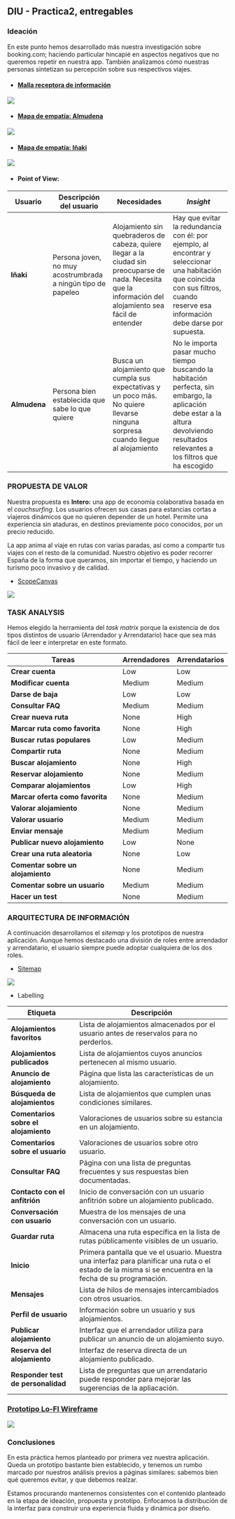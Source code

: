 ## DIU - Practica2, entregables

### Ideación
En este punto hemos desarrollado más nuestra investigación sobre booking.com; haciendo particular hincapié en aspectos negativos que no queremos repetir en nuestra app. También analizamos cómo nuestras personas sintetizan su percepción sobre sus respectivos viajes.
* #### [Malla receptora de información](https://raw.githubusercontent.com/Groctel/DIU21/master/P2/mallareceptora.png)

![](https://raw.githubusercontent.com/Groctel/DIU21/master/P2/mallareceptora.png)

* #### [Mapa de empatía: Almudena](https://raw.githubusercontent.com/Groctel/DIU21/master/P2/empathymap_almudena.png)

![](https://raw.githubusercontent.com/Groctel/DIU21/master/P2/empathymap_almudena.png)

* #### [Mapa de empatía: Iñaki](https://raw.githubusercontent.com/Groctel/DIU21/master/P2/empathymap_inaki.png)

![](https://raw.githubusercontent.com/Groctel/DIU21/master/P2/empathymap_inaki.png)

* #### Point of View:

| Usuario      | Descripción del usuario                                      | Necesidades                                                                                                                                                 | *Insight*                                                                                                                                                                           |
| ------------ | ------------------------------------------------------------ | ------------------------------------------------------------                                                                                                | ----------------------------------------------------------------------------------------------------------------------------------------------------------------------------------- |
| **Iñaki**    | Persona joven, no muy acostrumbrada a ningún tipo de papeleo | Alojamiento sin quebraderos de cabeza, quiere llegar a la ciudad sin preocuparse de nada. Necesita que la información del alojamiento sea fácil de entender | Hay que evitar la redundancia con él: por ejemplo, al encontrar y seleccionar una habitación que coincida con sus filtros, cuando reserve esa información debe darse por supuesta.  |
| **Almudena** | Persona bien establecida que sabe lo que quiere              | Busca un alojamiento que cumpla sus expectativas y un poco más. No quiere llevarse ninguna sorpresa cuando llegue al alojamiento                            | No le importa pasar mucho tiempo buscando la habitación perfecta, sin embargo, la aplicación debe estar a la altura devolviendo resultados relevantes a los filtros que ha escogido |


### PROPUESTA DE VALOR
Nuestra propuesta es **Intero:** una app de economía colaborativa basada en el *couchsurfing*. Los usuarios ofrecen sus casas para estancias cortas a viajeros dinámicos que no quieren depender de un hotel. Permite una experiencia sin ataduras, en destinos previamente poco conocidos, por un precio reducido.

La app anima al viaje en rutas con varias paradas, así como a compartir tus viajes con el resto de la comunidad. Nuestro objetivo es poder recorrer España de la forma que queramos, sin importar el tiempo, y haciendo un turismo poco invasivo y de calidad.

* [ScopeCanvas](https://raw.githubusercontent.com/Groctel/DIU21/master/P2/scopecanvas.png)

![](https://raw.githubusercontent.com/Groctel/DIU21/master/P2/scopecanvas.png)


### TASK ANALYSIS

Hemos elegido la herramienta del *task matrix* porque la existencia de dos tipos distintos de usuario (Arrendador y Arrendatario) hace que sea más fácil de leer e interpretar en este formato.



| Tareas                            | Arrendadores   | Arrendatarios |
| --------------------------------- | -------------- | ------------- |
| **Crear cuenta**                  | Low            | Low           |
| **Modificar cuenta**              | Medium         | Medium        |
| **Darse de baja**                 | Low            | Low           |
| **Consultar FAQ**                 | Medium         | Medium        |
| **Crear nueva ruta**              | None           | High          |
| **Marcar ruta como favorita**     | None           | High          |
| **Buscar rutas populares**        | Low            | Medium        |
| **Compartir ruta**                | None           | Medium        |
| **Buscar alojamiento**            | None           | High          |
| **Reservar alojamiento**          | None           | Medium        |
| **Comparar alojamientos**         | Low            | High          |
| **Marcar oferta como favorita**   | None           | Medium        |
| **Valorar alojamiento**           | None           | Medium        |
| **Valorar usuario**               | Medium         | Medium        |
| **Enviar mensaje**                | Medium         | Medium        |
| **Publicar nuevo alojamiento**    | Low            | None          |
| **Crear una ruta aleatoria**      | None           | Low           |
| **Comentar sobre un alojamiento** | None           | Medium        |
| **Comentar sobre un usuario**     | Medium         | Medium        |
| **Hacer un test**                 | None           | Medium        |


### ARQUITECTURA DE INFORMACIÓN

A continuación desarrollamos el *sitemap* y los prototipos de nuestra aplicación. Aunque hemos destacado una división de roles entre arrendador y arrendatario, el usuario siempre puede adoptar cualquiera de los dos roles.

* [Sitemap](https://raw.githubusercontent.com/Groctel/DIU21/master/P2/Sitemap.png)

![](https://raw.githubusercontent.com/Groctel/DIU21/master/P2/Sitemap.png)

* Labelling

| Etiqueta                             | Descripción                                                                                                                                               |
| ------------------------------------ | --------------------------------------------------------------------------------------------------------------------------------------------------------- |
| **Alojamientos favoritos**           | Lista de alojamientos almacenados por el usuario antes de reservalos para no perderlos.                                                                   |
| **Alojamientos publicados**          | Lista de alojamientos cuyos anuncios pertenecen al mismo usuario.                                                                                         |
| **Anuncio de alojamiento**           | Página que lista las características de un alojamiento.                                                                                                   |
| **Búsqueda de alojamientos**         | Lista de alojamientos que cumplen unas condiciones similares.                                                                                             |
| **Comentarios sobre el alojamiento** | Valoraciones de usuarios sobre su estancia en un alojamiento.                                                                                             |
| **Comentarios sobre el usuario**     | Valoraciones de usuarios sobre otro usuario.                                                                                                              |
| **Consultar FAQ**                    | Página con una lista de preguntas frecuentes y sus respuestas bien documentadas.                                                                          |
| **Contacto con el anfitrión**        | Inicio de conversación con un usuario anfitrión sobre un alojamiento publicado.                                                                           |
| **Conversación con usuario**         | Muestra de los mensajes de una conversación con un usuario.                                                                                               |
| **Guardar ruta**                     | Almacena una ruta específica en la lista de rutas públicamente visibles de un usuario.                                                                    |
| **Inicio**                           | Primera pantalla que ve el usuario. Muestra una interfaz para planificar una ruta o el estado de la misma si se encuentra en la fecha de su programación. |
| **Mensajes**                         | Lista de hilos de mensajes intercambiados con otros usuarios.                                                                                             |
| **Perfil de usuario**                | Información sobre un usuario y sus alojamientos.                                                                                                          |
| **Publicar alojamiento**             | Interfaz que el arrendador utiliza para publicar un anuncio de un alojamiento suyo.                                                                       |
| **Reserva del alojamiento**          | Interfaz de reserva directa de un alojamiento publicado.                                                                                                  |
| **Responder test de personalidad**   | Lista de preguntas que un arrendatario puede responder para mejorar las sugerencias de la apliacación.                                                    |


### [Prototipo Lo-FI Wireframe](https://raw.githubusercontent.com/Groctel/DIU21/master/P2/Wireframe.png)

![](https://raw.githubusercontent.com/Groctel/DIU21/master/P2/Wireframe.png)


### Conclusiones

En esta práctica hemos planteado por primera vez nuestra aplicación. Queda un prototipo bastante bien establecido, y tenemos un rumbo marcado por nuestros análisis previos a páginas similares: sabemos bien qué queremos evitar, y que debemos realzar.

Estamos procurando mantenernos consistentes con el contenido planteado en la etapa de ideación, propuesta y prototipo. Enfocamos la distribución de la interfaz para construir una experiencia fluida y dinámica por diseño.
